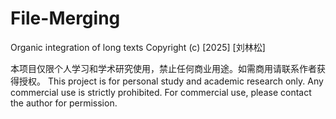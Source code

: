 # File-Merging
Organic integration of long texts
Copyright (c) [2025] [刘林松]

本项目仅限个人学习和学术研究使用，禁止任何商业用途。如需商用请联系作者获得授权。
This project is for personal study and academic research only. Any commercial use is strictly prohibited. For commercial use, please contact the author for permission.
